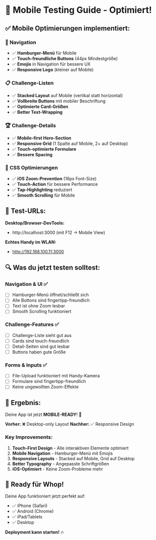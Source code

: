 # 📱 Mobile Testing Guide - Optimiert!

## ✅ Mobile Optimierungen implementiert:

### 🎯 **Navigation**
- ✅ **Hamburger-Menü** für Mobile
- ✅ **Touch-freundliche Buttons** (44px Mindestgröße)
- ✅ **Emojis** in Navigation für bessere UX
- ✅ **Responsive Logo** (kleiner auf Mobile)

### 📋 **Challenge-Listen**
- ✅ **Stacked Layout** auf Mobile (vertikal statt horizontal)
- ✅ **Vollbreite Buttons** mit mobiler Beschriftung
- ✅ **Optimierte Card-Größen**
- ✅ **Better Text-Wrapping**

### 🏆 **Challenge-Details**
- ✅ **Mobile-first Hero-Section**
- ✅ **Responsive Grid** (1 Spalte auf Mobile, 2+ auf Desktop)
- ✅ **Touch-optimierte Formulare**
- ✅ **Bessere Spacing**

### 🎨 **CSS Optimierungen**
- ✅ **iOS Zoom-Prevention** (16px Font-Size)
- ✅ **Touch-Action** für bessere Performance
- ✅ **Tap-Highlighting** reduziert
- ✅ **Smooth Scrolling** für Mobile

## 🧪 Test-URLs:

**Desktop/Browser-DevTools:**
- http://localhost:3000 (mit F12 → Mobile View)

**Echtes Handy im WLAN:**
- http://192.168.100.11:3000

## 🔍 **Was du jetzt testen solltest:**

### **Navigation & UI** ✅
- [ ] Hamburger-Menü öffnet/schließt sich
- [ ] Alle Buttons sind fingertipp-freundlich
- [ ] Text ist ohne Zoom lesbar
- [ ] Smooth Scrolling funktioniert

### **Challenge-Features** ✅
- [ ] Challenge-Liste sieht gut aus
- [ ] Cards sind touch-freundlich  
- [ ] Detail-Seiten sind gut lesbar
- [ ] Buttons haben gute Größe

### **Forms & Inputs** ✅
- [ ] File-Upload funktioniert mit Handy-Kamera
- [ ] Formulare sind fingertipp-freundlich
- [ ] Keine ungewollten Zoom-Effekte

## 💯 **Ergebnis:**

Deine App ist jetzt **MOBILE-READY**! 🎉

**Vorher:** ❌ Desktop-only Layout
**Nachher:** ✅ Responsive Design

### **Key Improvements:**
1. **Touch-First Design** - Alle interaktiven Elemente optimiert
2. **Mobile Navigation** - Hamburger-Menü mit Emojis
3. **Responsive Layouts** - Stacked auf Mobile, Grid auf Desktop
4. **Better Typography** - Angepasste Schriftgrößen
5. **iOS-Optimiert** - Keine Zoom-Probleme mehr

## 🚀 **Ready für Whop!**

Deine App funktioniert jetzt perfekt auf:
- ✅ iPhone (Safari)
- ✅ Android (Chrome)
- ✅ iPad/Tablets
- ✅ Desktop

**Deployment kann starten!** 🔥
